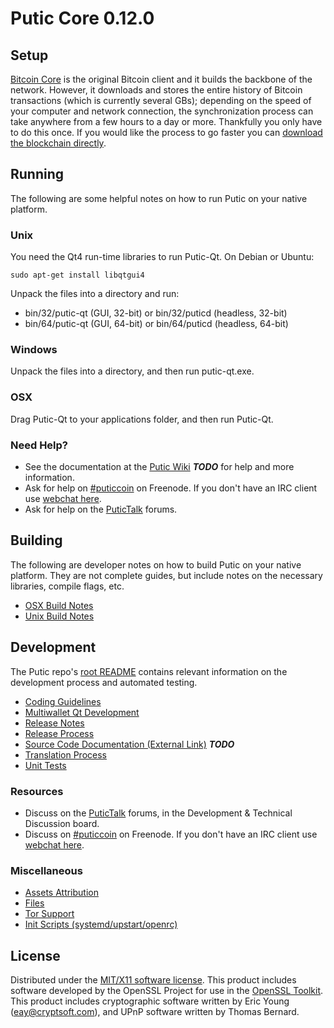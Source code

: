 Putic Core 0.12.0
=====================

Setup
---------------------
[Bitcoin Core](http://bitcoin.org/en/download) is the original Bitcoin client and it builds the backbone of the network. However, it downloads and stores the entire history of Bitcoin transactions (which is currently several GBs); depending on the speed of your computer and network connection, the synchronization process can take anywhere from a few hours to a day or more. Thankfully you only have to do this once. If you would like the process to go faster you can [download the blockchain directly](bootstrap.md).

Running
---------------------
The following are some helpful notes on how to run Putic on your native platform.

### Unix

You need the Qt4 run-time libraries to run Putic-Qt. On Debian or Ubuntu:

	sudo apt-get install libqtgui4

Unpack the files into a directory and run:

- bin/32/putic-qt (GUI, 32-bit) or bin/32/puticd (headless, 32-bit)
- bin/64/putic-qt (GUI, 64-bit) or bin/64/puticd (headless, 64-bit)



### Windows

Unpack the files into a directory, and then run putic-qt.exe.

### OSX

Drag Putic-Qt to your applications folder, and then run Putic-Qt.

### Need Help?

* See the documentation at the [Putic Wiki](https://en.bitcoin.it/wiki/Main_Page) ***TODO***
for help and more information.
* Ask for help on [#puticcoin](http://webchat.freenode.net?channels=puticcoin) on Freenode. If you don't have an IRC client use [webchat here](http://webchat.freenode.net?channels=puticcoin).
* Ask for help on the [PuticTalk](https://putictalk.org/) forums.

Building
---------------------
The following are developer notes on how to build Putic on your native platform. They are not complete guides, but include notes on the necessary libraries, compile flags, etc.

- [OSX Build Notes](build-osx.md)
- [Unix Build Notes](build-unix.md)

Development
---------------------
The Putic repo's [root README](https://github.com/puticcoin/putic/blob/master/README.md) contains relevant information on the development process and automated testing.

- [Coding Guidelines](coding.md)
- [Multiwallet Qt Development](multiwallet-qt.md)
- [Release Notes](release-notes.md)
- [Release Process](release-process.md)
- [Source Code Documentation (External Link)](https://dev.visucore.com/bitcoin/doxygen/) ***TODO***
- [Translation Process](translation_process.md)
- [Unit Tests](unit-tests.md)

### Resources
* Discuss on the [PuticTalk](https://putictalk.org/) forums, in the Development & Technical Discussion board.
* Discuss on [#puticcoin](http://webchat.freenode.net/?channels=puticcoin) on Freenode. If you don't have an IRC client use [webchat here](http://webchat.freenode.net/?channels=puticcoin).

### Miscellaneous
- [Assets Attribution](assets-attribution.md)
- [Files](files.md)
- [Tor Support](tor.md)
- [Init Scripts (systemd/upstart/openrc)](init.md)

License
---------------------
Distributed under the [MIT/X11 software license](http://www.opensource.org/licenses/mit-license.php).
This product includes software developed by the OpenSSL Project for use in the [OpenSSL Toolkit](https://www.openssl.org/). This product includes
cryptographic software written by Eric Young ([eay@cryptsoft.com](mailto:eay@cryptsoft.com)), and UPnP software written by Thomas Bernard.
